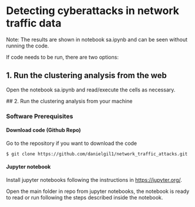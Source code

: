 # Detecting cyberattacks in network traffic data


Note: The results are shown in notebook sa.ipynb and can be seen without running the code. 

If code needs to be run, there are two options:

## 1. Run the clustering analysis from the web


Open the notebook sa.ipynb and read/execute the cells as necessary.



## 2. Run the clustering analysis from your machine

###  Software Prerequisites

#### Download code (Github Repo)

Go to the repository if you want to download the code

    $ git clone https://github.com/danielgil1/network_traffic_attacks.git

#### Jupyter notebook

Install jupyter notebooks following the instructions in https://jupyter.org/.


Open the main folder in repo from jupyter notebooks, the notebook is ready to read or run following the steps described inside the notebook.
